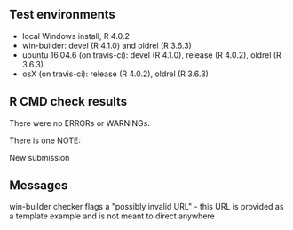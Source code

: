 ## Test environments
* local Windows install, R 4.0.2
* win-builder: devel (R 4.1.0) and oldrel (R 3.6.3)
* ubuntu 16.04.6 (on travis-ci): devel (R 4.1.0), release (R 4.0.2), oldrel (R 3.6.3)
* osX (on travis-ci): release (R 4.0.2), oldrel (R 3.6.3)


## R CMD check results
There were no ERRORs or WARNINGs.

There is one NOTE:  

New submission

## Messages

win-builder checker flags a "possibly invalid URL" - this URL is
provided as a template example and is not meant to direct anywhere

